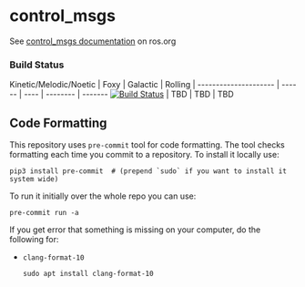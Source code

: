control_msgs
===========

See [control_msgs documentation](http://wiki.ros.org/control_msgs) on ros.org


### Build Status

Kinetic/Melodic/Noetic | Foxy | Galactic | Rolling |
 --------------------- | ------ | ---- | -------- | -------
[![Build Status](https://github.com/ros-controls/control_msgs/workflows/Test%20control_msgs/badge.svg?branch=kinetic-devel)](https://github.com/ros-controls/control_msgs/actions?query=workflow%3A%22Test+control_msgs%22+branch%3Akinetic-devel) |
TBD | TBD | TBD


## Code Formatting

This repository uses `pre-commit` tool for code formatting.
The tool checks formatting each time you commit to a repository.
To install it locally use:
  ```
  pip3 install pre-commit  # (prepend `sudo` if you want to install it system wide)
  ```

To run it initially over the whole repo you can use:
  ```
  pre-commit run -a
  ```

If you get error that something is missing on your computer, do the following for:

  - `clang-format-10`
     ```
     sudo apt install clang-format-10
     ```
